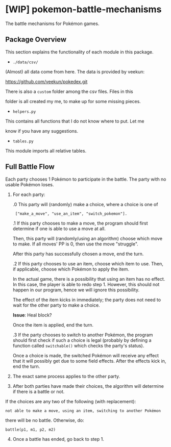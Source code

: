 # [WIP] pokemon-battle-mechanisms
The battle mechanisms for Pokémon games.

## Package Overview
This section explains the functionality of each module in this package.

* `./data/csv/`

(Almost) all data come from here. The data is provided by veekun:

<https://github.com/veekun/pokedex.git>

There is also a `custom` folder among the csv files. Files in this

folder is all created my me, to make up for some missing pieces.

* `helpers.py`

This contains all functions that I do not know where to put. Let me

know if you have any suggestions.

* `tables.py`



This module imports all relative tables.

## Full Battle Flow

Each party chooses 1 Pokémon to participate in the battle. The party with no usable Pokémon loses.

1. For each party:

    .0 This party will (randomly) make a choice, where a choice is one of

        ["make_a_move", "use_an_item", "switch_pokemon"].

    .1 If this party chooses to make a move, the program should first determine if one is able to use a move at all.

    Then, this party will (randomly/using an algorithm) choose which move to make. If all moves' PP is 0, then use the move "struggle".

    After this party has successfully chosen a move, end the turn.

    .2 If this party chooses to use an item, choose which item to use. Then, if applicable, choose which Pokémon to apply the item.

    In the actual game, there is a possibility that using an item has no effect. In this case, the player is able to redo step 1. However, this should not happen in our program, hence we will ignore this possibility.

    The effect of the item kicks in immediately; the party does not need to wait for the other party to make a choice.

    **Issue**: Heal block?

    Once the item is applied, end the turn.

    .3 If the party chooses to switch to another Pokémon, the program should first check if such a choice is legal (probably by defining a function called `switchable()` which checks the party's status).

    Once a choice is made, the switched Pokémon will receive any effect that it will possibly get due to some field effects. After the effects kick in, end the turn.

2. The exact same process applies to the other party.

3. After both parties have made their choices, the algorithm will determine if there is a battle or not.

If the choices are any two of the following (with replacement):

    not able to make a move, using an item, switching to another Pokémon

there will be no battle. Otherwise, do:

    battle(p1, m1, p2, m2)

4. Once a battle has ended, go back to step 1.


